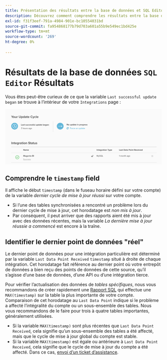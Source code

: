 ```yaml
---
title: Présentation des résultats entre la base de données et SQL Editor
description: Découvrez comment comprendre les résultats entre la base de données et l’éditeur SQL.
exl-id: f31f3eef-791a-4984-901e-bc10554031bd
source-git-commit: fa954868177b79d703a601a55b9e549ec1bd425e
workflow-type: tm+mt
source-wordcount: '269'
ht-degree: 0%

---
```


# Résultats de la base de données `SQL Editor` Résultats

Vous êtes peut-être curieux de ce que la variable `Last successful update began` se trouve à l’intérieur de votre `Integrations` page :

![Last_success_update.png](../../../assets/Last_successful_update.png)

## Comprendre le `timestamp` field

Il affiche le début `timestamp` (dans le fuseau horaire défini sur votre compte) de la variable _dernier cycle de mise à jour réussi_ sur votre compte.

- Si l’une des tables synchronisées a rencontré un problème lors du dernier cycle de mise à jour, cet horodatage est *non mis à jour*.
- Par conséquent, il peut arriver que des rapports aient été mis à jour avec des données récentes, mais la variable *La dernière mise à jour réussie a commencé* est encore à la traîne.

## Identifier le dernier point de données &quot;réel&quot;

Le dernier point de données pour une intégration particulière est déterminé par la variable `Last Data Point Received` `timestamp` situé à droite de chaque intégration. Cet horodatage fait référence au dernier point où votre entrepôt de données a bien reçu des points de données de cette source, qu’il s’agisse d’une base de données, d’une API ou d’une intégration tierce.

Pour vérifier l’actualisation des données de *tables spécifiques*, nous vous recommandons de créer rapidement une [Rapport SQL](../../dev-reports/sql-rpt-bldr.md) qui effectue une `MAX(timestamp)` sur la table la plus importante de votre compte. Comparaison de cet horodatage au `Last Data Point` indique si le problème a affecté l’intégralité du compte ou un sous-ensemble des tables. Nous vous recommandons de le faire pour trois à quatre tables importantes, généralement utilisées.

- Si la variable `MAX(timestamp)` sont plus récentes que `Last Data Point Received`, cela signifie qu’un sous-ensemble des tables a été affecté, mais que le cycle de mise à jour global du compte est stable.
- Si la variable `MAX(timestamp)` est égale ou antérieure à `Last Data Point Received`, cela signifie que le cycle de mise à jour du compte a été affecté. Dans ce cas, [envoi d’un ticket d’assistance](https://experienceleague.adobe.com/docs/commerce-knowledge-base/kb/troubleshooting/miscellaneous/mbi-service-policies.html?lang=en).
